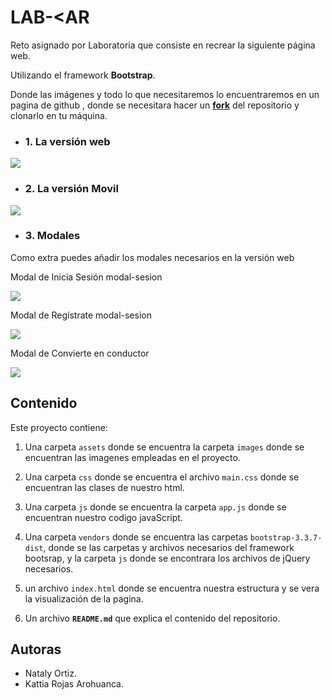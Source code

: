 # __LAB-<AR__


Reto asignado por Laboratoria que consiste en recrear la siguiente página web. 

Utilizando el framework **__Bootstrap__**.

Donde las imágenes y todo lo que necesitaremos lo encuentraremos en un pagina  de github , donde se necesitara hacer un [**fork**](https://github.com/Laboratoria-learning/lab-car-boilerplate) del repositorio y clonarlo en tu máquina.

* ### __1. La versión web__

![](assets/images/desktop.png)

* ### __2. La versión Movil__

![](assets/images/movil.png)

* ### __3. Modales__

Como extra puedes añadir los modales necesarios en la versión web

Modal de Inicia Sesión modal-sesion

![](assets/images/modal-inicio-sesion.png)

Modal de Regístrate modal-sesion

![](assets/images/modal-registrate.png)

Modal de Convierte en conductor 

![](assets/images/modal-conductor.png)

## __Contenido__

Este proyecto contiene:

1. Una carpeta `assets` donde se encuentra la carpeta `images` donde se encuentran las imagenes empleadas en el proyecto.

2. Una carpeta `css` donde se encuentra el archivo `main.css` donde se encuentran las clases de nuestro html.

3. Una carpeta `js` donde se encuentra la carpeta `app.js` donde se encuentran nuestro codigo javaScript.

4. Una carpeta `vendors` donde se encuentra las carpetas `bootstrap-3.3.7-dist`, donde se las carpetas y archivos necesarios del framework bootsrap, y la carpeta `js` donde se encontrara los archivos de jQuery necesarios.

5. un archivo `index.html` donde se encuentra nuestra estructura y se vera la visualización de la pagina.

6. Un archivo  **`README.md`** que explica el contenido del repositorio.

## __Autoras__

* Nataly Ortiz.
* Kattia Rojas Arohuanca.

